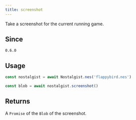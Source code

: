 ```yaml
---
title: screenshot
---
```


Take a screenshot for the current running game.

## Since
`0.6.0`

## Usage
```js
const nostalgist = await Nostalgist.nes('flappybird.nes')

const blob = await nostalgist.screenshot()
```

## Returns
A `Promise` of the `Blob` of the screenshot.
